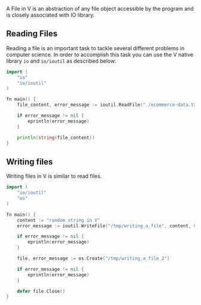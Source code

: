 A File in V is an abstraction of any file object accessible by the program and is closely associated with IO library.

## Reading Files

Reading a file is an important task to tackle several different problems in computer science. In order to accomplish this task you can use the V native library `io` and `io/ioutil` as described below:

```go
import (
	"io"
	"io/ioutil"
)

fn main() {
	file_content, error_message := ioutil.ReadFile("./ecommerce-data.txt")

	if error_message != nil {
		eprintln(error_message)
	}

	println(string(file_content))
}
```

## Writing files

Writing files in V is similar to read files.

```go
import (
	"io/ioutil"
	"os"
)

fn main() {
	content := "random string in V"
	error_message := ioutil.WriteFile("/tmp/writing_a_file", content, 0644)

	if error_message != nil {
		eprintln(error_message)
	}

	file, error_message := os.Create("/tmp/writing_a_file_2")

	if error_message != nil {
		eprintln(error_message)
	}

	defer file.Close()
}
```

